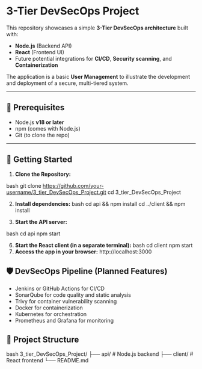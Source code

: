 # 3-Tier DevSecOps Project

This repository showcases a simple **3-Tier DevSecOps architecture** built with:

- **Node.js** (Backend API)
- **React** (Frontend UI)
- Future potential integrations for **CI/CD**, **Security scanning**, and **Containerization**

The application is a basic **User Management**  to illustrate the development and deployment of a secure, multi-tiered system.

---

## 🔧 Prerequisites

- Node.js **v18 or later**
- npm (comes with Node.js)
- Git (to clone the repo)

---

## 🚀 Getting Started

1. **Clone the Repository:**

     
bash
     git clone https://github.com/your-username/3_tier_DevSecOps_Project.git
     cd 3_tier_DevSecOps_Project

2. **Install dependencies:**
bash
     cd api && npm install
     cd ../client && npm install

4. **Start the API server:**
      
bash
      cd api
      npm start

6. **Start the React client (in a separate terminal):**
bash
      cd client
      npm start
7. **Access the app in your browser:**
   http://localhost:3000


## 🛡 DevSecOps Pipeline (Planned Features)

- Jenkins or GitHub Actions for CI/CD  
- SonarQube for code quality and static analysis  
- Trivy for container vulnerability scanning  
- Docker for containerization  
- Kubernetes for orchestration  
- Prometheus and Grafana for monitoring

## 📂 Project Structure

bash
     3_tier_DevSecOps_Project/
     ├── api/        # Node.js backend
     ├── client/     # React frontend
     └── README.md

